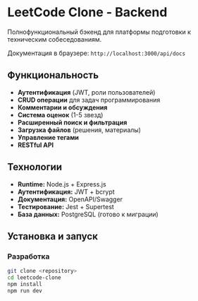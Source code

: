 # LeetCode Clone - Backend

Полнофункциональный бэкенд для платформы подготовки к техническим собеседованиям.

Документация в браузере: `http://localhost:3000/api/docs`

## Функциональность

- **Аутентификация** (JWT, роли пользователей)
- **CRUD операции** для задач программирования
- **Комментарии и обсуждения**
- **Система оценок** (1-5 звезд)
- **Расширенный поиск и фильтрация**
- **Загрузка файлов** (решения, материалы)
- **Управление тегами**
- **RESTful API**

## Технологии

- **Runtime:** Node.js + Express.js
- **Аутентификация:** JWT + bcrypt
- **Документация:** OpenAPI/Swagger
- **Тестирование:** Jest + Supertest
- **База данных:** PostgreSQL (готово к миграции)

## Установка и запуск

### Разработка
```bash
git clone <repository>
cd leetcode-clone
npm install
npm run dev
```